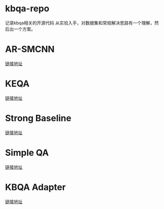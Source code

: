 # kbqa-repo
记录kbqa相关的开源代码
从实验入手，对数据集和常规解决思路有一个理解，然后出一个方案。
# AR-SMCNN
[链接地址](https://github.com/quyingqi/kbqa-ar-smcnn)
# KEQA
[链接地址](https://github.com/xhuang31/KEQA_WSDM19)
# Strong Baseline
[链接地址](https://github.com/castorini/BuboQA)
# Simple QA
[链接地址](https://github.com/PetrochukM/Simple-QA-EMNLP-2018)
# KBQA Adapter
[链接地址](https://github.com/wudapeng268/KBQA-Adapter)
